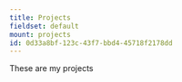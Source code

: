 ```yaml
---
title: Projects
fieldset: default
mount: projects
id: 0d33a8bf-123c-43f7-bbd4-45718f2178dd
---
```

These are my projects